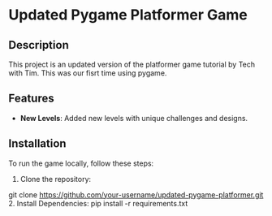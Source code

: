 # Updated Pygame Platformer Game

## Description

This project is an updated version of the platformer game tutorial by Tech with Tim.
This was our fisrt time using pygame.

## Features
- **New Levels**: Added new levels with unique challenges and designs.

## Installation

To run the game locally, follow these steps:

1. Clone the repository:

  git clone https://github.com/your-username/updated-pygame-platformer.git
  <br/>
2. Install Dependencies:
  pip install -r requirements.txt
